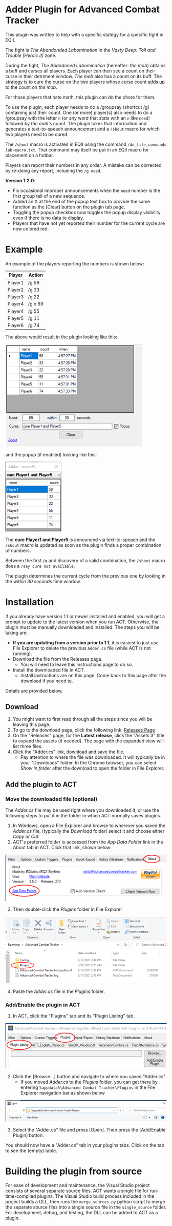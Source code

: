 ﻿# Adder Plugin for Advanced Combat Tracker
This plugin was written to help with a specific stategy for a specific fight in EQII.

The fight is _The Abandonded Labomination_ in the _Vasty Deep: Toil and Trouble [Heroic II]_ zone.

During the fight, _The Abandoned Labomination_ (hereafter: _the mob_) obtains a buff and curses all players. 
Each player can then see a count on their curse in their detriment window. _The mob_ also has a count on its buff.
The strategy is to cure the curse on the two players whose curse count adds up to the count on _the mob_.

For those players that hate math, this plugin can do the chore for them.

To use the plugin, each player needs to do a /groupsay (shortcut /g) containing just their count. 
One (or more) player(s) also needs to do a /groupsay with the letter `n` 
(or any word that stats with an `n` like `need`) followed by _the mob's_ count. 
The plugin takes that information and generates a text-to-speach announcement 
and a `/shout` macro for which two players need to be cured.

The `/shout` macro is activated in EQII using the command `/do_file_commands lab-macro.txt`. 
That command may itself be put in an EQII macro for placement on a hotbar.

Players can report their numbers in any order. A mistake can be corrected by re-doing any report, including the `/g need`.

__Version 1.2.0__: 
* Fix occasional improper announcements when the `need` number is the first group tell of a new sequence.
* Added an X at the end of the popup text box to provide the same function as the [Clear] button on the plugin tab page.
* Toggling the popup checkbox now toggles the popup display visibility even if there is no data to display.
* Players that have not yet reported their number for the current cycle are now colored red.


# Example
An example of the players reporting the numbers is shown below:

Player | Action
-------|-------
Player1 |/g 58
Player2 |/g 33
Player3 |/g 22
Player4 |/g n 69
Player4 |/g 55
Player5 |/g 11
Player6 |/g 74

The above would result in the plugin looking like this:

![Adder](images/adder.png)

and the popup (if enabled) looking like this:

![Popup](images/popup.png)

The __cure Player1 and Player5__ is announced 
via text-to-speach and the `/shout` macro is updated
as soon as the plugin finds a proper combination of numbers.

Between the first `/g` and discovery of a valid combination, the `/shout` macro
does a `/say cure not available`.

The plugin determines the current cycle from the previous one by looking in the _within 30 seconds_ time window.

# Installation

If you already have version 1.1 or newer installed and enabled, 
you will get a prompt to update to the latest version when you run ACT.
Otherwise, the plugin must be manually downloaded and installed. 
The steps you will be taking are:
* __If you are updating from a version prior to 1.1__, it is easiest to just use File Explorer 
to delete the previous `Adder.cs` file (while ACT is not running).
* Download the file from the Releases page. 
  * You will need to leave this instructions page to do so.
* Install the downloaded file in ACT. 
  * Install instructions are on this page. Come back to this page after the download if you need to. 

Details are provided below. 

## Download

1. You might want to first read through all the steps since you will be leaving this page.
2. To go to the download page, click the following link: [Releases Page](https://github.com/jeffjl74/ACT_Adder/releases)
3. On the "Releases" page, for the __Latest release__, click the "Assets 3" title to expand the assets (if needed). 
The page with the expanded view will list three files.
4. Click the "Adder.cs" link, download and save the file. 
	* Pay attention to where the file was downloaded. 
It will typically be in your "Downloads" folder.
In the Chrome browser, you can select _Show in folder_ after the download to open the folder in File Explorer.


## Add the plugin to ACT
### Move the downloaded file (optional)
The _Adder.cs_ file may be used right where you downloaded it, or use the following steps to put it in
the folder in which ACT normally saves plugins.

1. In Windows, open a File Explorer and browse to wherever you saved the _Adder.cs_ file, 
(typically the _Download_ folder) 
select it and choose either _Copy_ or _Cut_.
2. ACT's preferred folder is accessed from the _App Data Folder_ link in the About tab in ACT. Click that link, shown below:

![AppData](images/act-appdata.png)

3. Then double-click the _Plugins_ folder in File Explorer

![File Explorer](images/app-data.png)

4. Paste the _Adder.cs_ file in the _Plugins_ folder.

### Add/Enable the plugin in ACT
1. In ACT, click the "Plugins" tab and its "Plugin Listing" tab. 

![Plugins](images/plugins-tab.png)

2. Click the [Browse...] button and navigate to where you saved "Adder.cs"
   * If you moved _Adder.cs_ to the _Plugins_ folder, you can get there by entering 
   `%appdata%\Advanced Combat Tracker\Plugins` 
   in the File Explorer navigation bar as shown below 

![appdata](images/type-appdata.png)

3. Select the "Adder.cs" file and press [Open]. 
Then press the [Add/Enable Plugin] button. 

You should now have a "Adder.cs" tab in your plugins tabs. Click on the tab to see the (empty) table. 

# Building the plugin from source
For ease of development and maintenance, the Visual Studio project consists of several separate source files. 
ACT wants a single file for run-time-compiled plugins. 
The Visual Studio build process included in the project builds a DLL, 
then runs the `merge_sources.py` python script to merge the separate source files 
into a single source file in the `single_source` folder. 
For development, debug, and testing, the DLL can be added to ACT as a plugin. 
